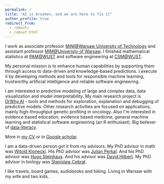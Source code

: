 ```yaml
---
permalink: /
title: "AI is broaken, and we are here to fix it"
author_profile: true
redirect_from: 
  - /about/
  - /about.html
---
```


I work as associate professor [MiNI@Warsaw University of Technology](http://mini.pw.edu.pl) and assistant professor [MIM@Univeristy of Warsaw](http://mimuw.edu.pl). I finished mathematical statistics at [PAM@WUST](http://wmat.pwr.edu.pl/en/) and software engineering at [CSM@WUST](http://wiz.pwr.edu.pl/en/).

My personal mission is to enhance human capabilities by supporting them through access to data-driven and knowledge-based predictions. I execute it by developing methods and tools for responsible machine learning, trustworthy artificial intelligence and reliable software engineering.

I am interested in predictive modeling of large and complex data, data visualization and model interpretability.
My main research project is [DrWhy.AI](http://drwhy.ai) - tools and methods for exploration, explanation and debugging of predictive models.
Other research activities are focused on applications, mainly high-throughput genetic profiling in oncology. 
Also I'm interested in evidence based education, evidence based medicine, general machine learning and statistical software engineering (an R enthusiast).
Big believer of [data-literacy](http://betabit.wiki).


More in [my CV](http://biecek.pl/CV) or in [Google scholar](https://scholar.google.pl/citations?user=Af0O75cAAAAJ).

I am a data-driven person got it from my advisors. My PhD advisor in math was [Witold Klonecki](http://www.ibspan.waw.pl/komisja.statystyki/wspomnienia/Klonecki.pdf). His PhD advisor was [Julian Perkal](https://pl.wikipedia.org/wiki/Julian_Perkal). And his PhD advisor was [Hugo Steinhaus](https://pl.wikipedia.org/wiki/Hugo_Steinhaus). And his advisor was [David Hilbert](https://en.wikipedia.org/wiki/David_Hilbert). My PhD advisor in biology was [Stanislaw Cebrat](https://pl.wikipedia.org/wiki/Stanis%C5%82aw_Cebrat).

I like travels, board games, audiobooks and hiking. Living in Warsaw with my wife and two kids.
